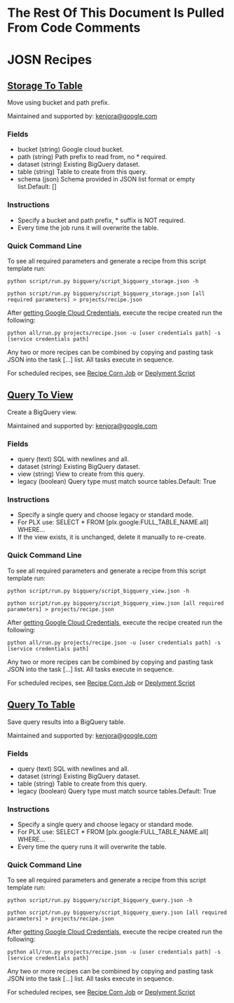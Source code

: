 # The Rest Of This Document Is Pulled From Code Comments

# JOSN Recipes

## [Storage To Table](bigquery/script_bigquery_storage.json)

Move using bucket and path prefix.

Maintained and supported by: kenjora@google.com

### Fields

- bucket (string) Google cloud bucket.
- path (string) Path prefix to read from, no \* required.
- dataset (string) Existing BigQuery dataset.
- table (string) Table to create from this query.
- schema (json) Schema provided in JSON list format or empty list.Default: []

### Instructions

- Specify a bucket and path prefix, \* suffix is NOT required.
- Every time the job runs it will overwrite the table.

### Quick Command Line

To see all required parameters and generate a recipe from this script template run:

`python script/run.py bigquery/script_bigquery_storage.json -h`

`python script/run.py bigquery/script_bigquery_storage.json [all required parameters] > projects/recipe.json`

After [getting Google Cloud Credentials](/auth/README.md), execute the recipe created run the following:

`python all/run.py projects/recipe.json -u [user credentials path] -s [service credentials path]`

Any two or more recipes can be combined by copying and pasting task JSON into the task [...] list.  All tasks execute in sequence.

For scheduled recipes, see [Recipe Corn Job](/cron/README.md) or [Deplyment Script](/deploy/README.md)

## [Query To View](bigquery/script_bigquery_view.json)

Create a BigQuery view.

Maintained and supported by: kenjora@google.com

### Fields

- query (text) SQL with newlines and all.
- dataset (string) Existing BigQuery dataset.
- view (string) View to create from this query.
- legacy (boolean) Query type must match source tables.Default: True

### Instructions

- Specify a single query and choose legacy or standard mode.
- For PLX use: SELECT \* FROM [plx.google:FULL_TABLE_NAME.all] WHERE...
- If the view exists, it is unchanged, delete it manually to re-create.

### Quick Command Line

To see all required parameters and generate a recipe from this script template run:

`python script/run.py bigquery/script_bigquery_view.json -h`

`python script/run.py bigquery/script_bigquery_view.json [all required parameters] > projects/recipe.json`

After [getting Google Cloud Credentials](/auth/README.md), execute the recipe created run the following:

`python all/run.py projects/recipe.json -u [user credentials path] -s [service credentials path]`

Any two or more recipes can be combined by copying and pasting task JSON into the task [...] list.  All tasks execute in sequence.

For scheduled recipes, see [Recipe Corn Job](/cron/README.md) or [Deplyment Script](/deploy/README.md)

## [Query To Table](bigquery/script_bigquery_query.json)

Save query results into a BigQuery table.

Maintained and supported by: kenjora@google.com

### Fields

- query (text) SQL with newlines and all.
- dataset (string) Existing BigQuery dataset.
- table (string) Table to create from this query.
- legacy (boolean) Query type must match source tables.Default: True

### Instructions

- Specify a single query and choose legacy or standard mode.
- For PLX use: SELECT \* FROM [plx.google:FULL_TABLE_NAME.all] WHERE...
- Every time the query runs it will overwrite the table.

### Quick Command Line

To see all required parameters and generate a recipe from this script template run:

`python script/run.py bigquery/script_bigquery_query.json -h`

`python script/run.py bigquery/script_bigquery_query.json [all required parameters] > projects/recipe.json`

After [getting Google Cloud Credentials](/auth/README.md), execute the recipe created run the following:

`python all/run.py projects/recipe.json -u [user credentials path] -s [service credentials path]`

Any two or more recipes can be combined by copying and pasting task JSON into the task [...] list.  All tasks execute in sequence.

For scheduled recipes, see [Recipe Corn Job](/cron/README.md) or [Deplyment Script](/deploy/README.md)

